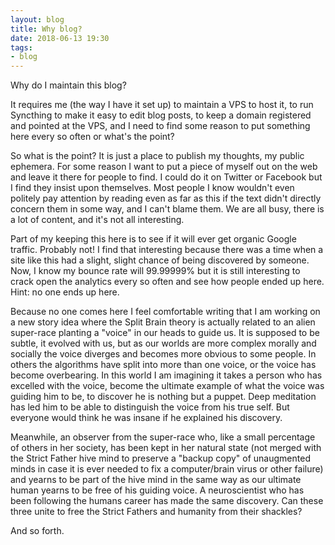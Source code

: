```yaml
---
layout: blog
title: Why blog?
date: 2018-06-13 19:30
tags:
- blog 
---
```

Why do I maintain this blog?

It requires me (the way I have it set up) to maintain a VPS to host it, to run Syncthing to make it easy to edit blog posts, to keep a domain registered and pointed at the VPS, and I need to find some reason to put something here every so often or what's the point?

So what is the point? It is just a place to publish my thoughts, my public ephemera. For some reason I want to put a piece of myself out on the web and leave it there for people to find. I could do it on Twitter or Facebook but I find they insist upon themselves. Most people I know wouldn't even politely pay attention by reading even as far as this if the text didn't directly concern them in some way, and I can't blame them. We are all busy, there is a lot of content, and it's not all interesting.

Part of my keeping this here is to see if it will ever get organic Google traffic. Probably not! I find that interesting because there was a time when a site like this had a slight, slight chance of being discovered by someone. Now, I know my bounce rate will 99.99999% but it is still interesting to crack open the analytics every so often and see how people ended up here. Hint: no one ends up here.

Because no one comes here I feel comfortable writing that I am working on a new story idea where the Split Brain theory is actually related to an alien super-race planting a "voice" in our heads to guide us. It is supposed to be subtle, it evolved with us, but as our worlds are more complex morally and socially the voice diverges and becomes more obvious to some people. In others the algorithms have split into more than one voice, or the voice has become overbearing. In this world I am imagining it takes a person who has excelled with the voice, become the ultimate example of what the voice was guiding him to be, to discover he is nothing but a puppet. Deep meditation has led him to be able to distinguish the voice from his true self. But everyone would think he was insane if he explained his discovery.

Meanwhile, an observer from the super-race who, like a small percentage of others in her society, has been kept in her natural state (not merged with the Strict Father hive mind to preserve a "backup copy" of unaugmented minds in case it is ever needed to fix a computer/brain virus or other failure) and yearns to be part of the hive mind in the same way as our ultimate human yearns to be free of his guiding voice. A neuroscientist who has been following the humans career has made the same discovery. Can these three unite to free the Strict Fathers and humanity from their shackles? 

And so forth.
